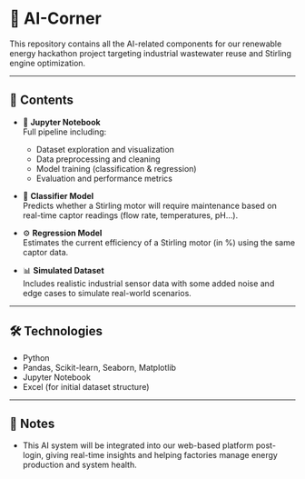 # 🔬 AI-Corner

This repository contains all the AI-related components for our renewable energy hackathon project targeting industrial wastewater reuse and Stirling engine optimization.

---

## 📁 Contents

- 📓 **Jupyter Notebook**  
  Full pipeline including:
  - Dataset exploration and visualization  
  - Data preprocessing and cleaning  
  - Model training (classification & regression)  
  - Evaluation and performance metrics

- 🧠 **Classifier Model**  
  Predicts whether a Stirling motor will require maintenance based on real-time captor readings (flow rate, temperatures, pH...).

- ⚙️ **Regression Model**  
  Estimates the current efficiency of a Stirling motor (in %) using the same captor data.

- 📊 **Simulated Dataset**  
  Includes realistic industrial sensor data with some added noise and edge cases to simulate real-world scenarios.

---

## 🛠️ Technologies

- Python  
- Pandas, Scikit-learn, Seaborn, Matplotlib  
- Jupyter Notebook  
- Excel (for initial dataset structure)

---

## 📌 Notes

- This AI system will be integrated into our web-based platform post-login, giving real-time insights and helping factories manage energy production and system health.
